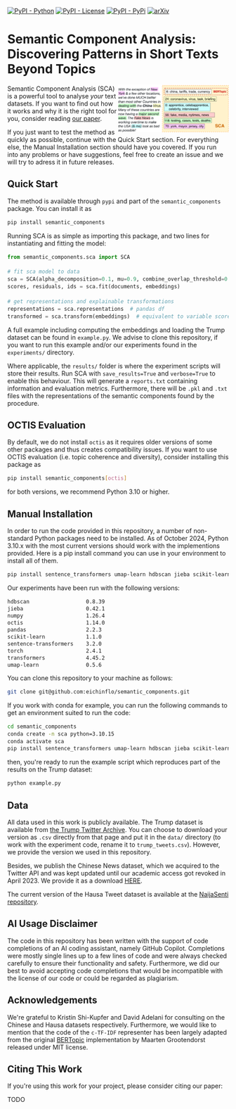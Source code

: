 

[![PyPI - Python](https://img.shields.io/badge/python-v3.8+-blue.svg)](https://pypi.org/project/semantic-components/0.1.0/)
[![PyPI - License](https://img.shields.io/badge/license-MIT-green.svg)](https://github.com/mainlp/semantic_components/blob/main/LICENSE)
[![PyPI - PyPi](https://img.shields.io/pypi/v/semantic-components)](https://pypi.org/project/semantic-components/0.1.0/)
[![arXiv](https://img.shields.io/badge/arXiv-TODO-<COLOR>.svg)]()


# Semantic Component Analysis: Discovering Patterns in Short Texts Beyond Topics

<img src="images/tweet_decomposition.png" width="50%" height="50%" align="right" />

Semantic Component Analysis (SCA) is a powerful tool to analyse *your* text datasets. If you want to find out how it works and why it is the right tool for you, consider reading [our paper]("").

If you just want to test the method as quickly as possible, continue with the Quick Start section. For everything else, the Manual Installation section should have you covered. If you run into any problems or have suggestions, feel free to create an issue and we will try to adress it in future releases.

## Quick Start

The method is available through `pypi` and part of the `semantic_components` package. You can install it as

```bash
pip install semantic_components
```

Running SCA is as simple as importing this package, and two lines for instantiating and fitting the model:

```python
from semantic_components.sca import SCA

# fit sca model to data
sca = SCA(alpha_decomposition=0.1, mu=0.9, combine_overlap_threshold=0.5)
scores, residuals, ids = sca.fit(documents, embeddings)

# get representations and explainable transformations
representations = sca.representations  # pandas df
transformed = sca.transform(embeddings)  # equivalent to variable scores above
```

A full example including computing the embeddings and loading the Trump dataset can be found in `example.py`. We advise to clone this repository, if you want to run this example and/or our experiments found in the `experiments/` directory. 

Where applicable, the `results/` folder is where the experiment scripts will store their results. Run SCA with `save_results=True` and `verbose=True` to enable this behaviour. This will generate a `reports.txt` containing information and evaluation metrics. Furthermore, there will be `.pkl` and `.txt` files with the representations of the semantic components found by the procedure.

## OCTIS Evaluation

By default, we do not install `octis` as it requires older versions of some other packages and thus creates compatibility issues. If you want to 
use OCTIS evaluation (i.e. topic coherence and diversity), consider installing this package as
```bash
pip install semantic_components[octis]
```
for both versions, we recommend Python 3.10 or higher.

## Manual Installation

In order to run the code provided in this repository, a number of non-standard Python packages need to be installed. As of October 2024, Python 3.10.x with the most current versions should work with the implementions provided. Here is a pip install command you can use in your environment to install all of them.
```bash
pip install sentence_transformers umap-learn hdbscan jieba scikit-learn pandas octis
```

Our experiments have been run with the following versions:

```
hdbscan                  0.8.39
jieba                    0.42.1
numpy                    1.26.4
octis                    1.14.0
pandas                   2.2.3
scikit-learn             1.1.0
sentence-transformers    3.2.0
torch                    2.4.1
transformers             4.45.2
umap-learn               0.5.6
```
You can clone this repository to your machine as follows:
```bash
git clone git@github.com:eichinflo/semantic_components.git
```

If you work with conda for example, you can run the following commands to get an environment suited to run the code:

```bash
cd semantic_components
conda create -n sca python=3.10.15
conda activate sca
pip install sentence_transformers umap-learn hdbscan jieba scikit-learn pandas octis
```
then, you're ready to run the example script which reproduces part of the results on the Trump dataset:
```bash
python example.py
```

## Data

All data used in this work is publicly available. The Trump dataset is available from [the Trump Twitter Archive](https://www.thetrumparchive.com/). You can choose to download your version as `.csv` directly from that page and put it in the `data/`
directory (to work with the experiment code, rename it to `trump_tweets.csv`). However, we provide the version we used in this repository. 

Besides, we publish the Chinese News dataset, which we acquired to the Twitter API and was kept updated until our academic access got revoked in April 2023. We provide it as a download [HERE](https://drive.google.com/drive/folders/19H4gjnXGviXZUS8prv3l1WngGKwOpCMP?usp=sharing).

The current version of the Hausa Tweet dataset is available at the [NaijaSenti repository](https://github.com/hausanlp/NaijaSenti/blob/main/sections/unlabeled_twitter_corpus.md).

## AI Usage Disclaimer

The code in this repository has been written with the support of code completions of an AI coding assistant, namely GitHub Copilot. Completions were mostly single lines up to a few lines of code and were always checked carefully to ensure their functionality and safety. Furthermore, we did our best to avoid accepting code completions that would be incompatible with the license of our code or could be regarded as plagiarism.


## Acknowledgements

We're grateful to Kristin Shi-Kupfer and David Adelani for consulting on the Chinese and Hausa datasets respectively. Furthermore, we would like to mention that the code of the `c-TF-IDF` representer has been largely adapted from the original [BERTopic](https://github.com/MaartenGr/BERTopic) implementation by 
Maarten Grootendorst released under MIT license. 

## Citing This Work

If you're using this work for your project, please consider citing our paper:

TODO
